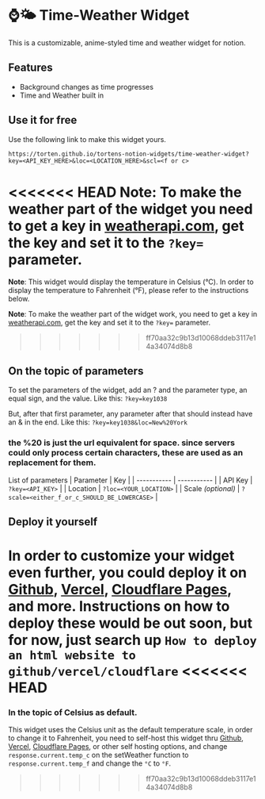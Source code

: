 # ⌚🌤️ Time-Weather Widget

This is a customizable, anime-styled time and weather widget for notion.
## Features
- Background changes as time progresses
- Time and Weather built in

## Use it for free
Use the following link to make this widget yours.
```
https://torten.github.io/tortens-notion-widgets/time-weather-widget?key=<API_KEY_HERE>&loc=<LOCATION_HERE>&scl=<f or c>
```
<<<<<<< HEAD
**Note**: To make the weather part of the widget you need to get a key in [weatherapi.com](https://weatherapi.com), get the key and set it to the `?key=` parameter.
=======
**Note**: This widget would display the temperature in  Celsius (°C). In order to display the temperature to Fahrenheit (°F), please refer to the instructions below.
 
**Note**: To make the weather part of the widget work, you need to get a key in [weatherapi.com](https://weatherapi.com), get the key and set it to the `?key=` parameter.
>>>>>>> ff70aa32c9b13d10068ddeb3117e14a34074d8b8

## On the topic of parameters
To set the parameters of the widget, add an ? and the parameter type, an equal sign, and the value. Like this:
`?key=key1038`

But, after that first parameter, any parameter after that should instead have an & in the end. Like this:
`?key=key1038&loc=New%20York`
### the %20 is just the url equivalent for space. since servers could only process certain characters, these are used as an replacement for them.

List of parameters
| Parameter | Key |
| ----------- | ----------- |
| API Key | `?key=<API_KEY>` |
| Location | `?loc=<YOUR_LOCATION>` |
| Scale *(optional)* | `?scale=<either_f_or_c_SHOULD_BE_LOWERCASE>` |

## Deploy it yourself
In order to customize your widget even further, you could deploy it on [Github](https://github.com), [Vercel](https://vercel.com), [Cloudflare Pages](https://pages.cloudflare.com), and more. Instructions on how to deploy these would be out soon, but for now, just search up `How to deploy an html website to github/vercel/cloudflare`
<<<<<<< HEAD
=======

### In the topic of Celsius as default.
This widget uses the Celsius unit as the default temperature scale, in order to change it to Fahrenheit, you need to self-host this widget thru [Github](https://github.com), [Vercel](https://vercel.com), [Cloudflare Pages](https://pages.cloudflare.com), or other self hosting options, and change `response.current.temp_c` on the setWeather function to `response.current.temp_f` and change the `°C` to `°F`.
>>>>>>> ff70aa32c9b13d10068ddeb3117e14a34074d8b8

